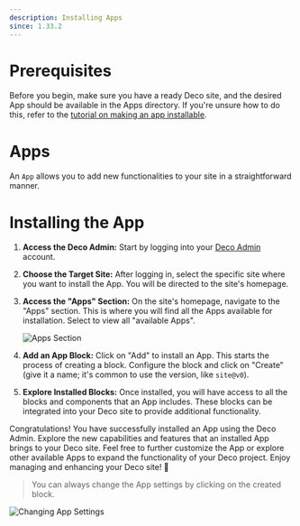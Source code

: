 ```yaml
---
description: Installing Apps
since: 1.33.2
---
```


# Prerequisites

Before you begin, make sure you have a ready Deco site, and the desired App
should be available in the Apps directory. If you're unsure how to do this,
refer to the
[tutorial on making an app installable](/docs/en/developing/making-an-app-installable).

# Apps

An `App` allows you to add new functionalities to your site in a straightforward
manner.

# Installing the App

1. **Access the Deco Admin:** Start by logging into your
   [Deco Admin](https://admin.deco.cx) account.

2. **Choose the Target Site:** After logging in, select the specific site where
   you want to install the App. You will be directed to the site's homepage.

3. **Access the "Apps" Section:** On the site's homepage, navigate to the "Apps"
   section. This is where you will find all the Apps available for installation.
   Select to view all "available Apps".

   ![Apps Section](https://github.com/deco-cx/apps/assets/882438/e2533612-6828-4fb6-9959-96f000ca3537)

4. **Add an App Block:** Click on "Add" to install an App. This starts the
   process of creating a block. Configure the block and click on "Create" (give
   it a name; it's common to use the version, like `site@v0`).

5. **Explore Installed Blocks:** Once installed, you will have access to all the
   blocks and components that an App includes. These blocks can be integrated
   into your Deco site to provide additional functionality.

Congratulations! You have successfully installed an App using the Deco Admin.
Explore the new capabilities and features that an installed App brings to your
Deco site. Feel free to further customize the App or explore other available
Apps to expand the functionality of your Deco project. Enjoy managing and
enhancing your Deco site! 🚀

> You can always change the App settings by clicking on the created block.

![Changing App Settings](https://github.com/deco-cx/apps/assets/882438/5cf7fe48-89b1-47cd-be82-2f7ff601e640)
